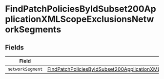 # FindPatchPoliciesByIdSubset200ApplicationXMLScopeExclusionsNetworkSegments


## Fields

| Field                                                                                                                                                                                                           | Type                                                                                                                                                                                                            | Required                                                                                                                                                                                                        | Description                                                                                                                                                                                                     |
| --------------------------------------------------------------------------------------------------------------------------------------------------------------------------------------------------------------- | --------------------------------------------------------------------------------------------------------------------------------------------------------------------------------------------------------------- | --------------------------------------------------------------------------------------------------------------------------------------------------------------------------------------------------------------- | --------------------------------------------------------------------------------------------------------------------------------------------------------------------------------------------------------------- |
| `networkSegment`                                                                                                                                                                                                | [FindPatchPoliciesByIdSubset200ApplicationXMLScopeExclusionsNetworkSegmentsNetworkSegment](../../models/operations/findpatchpoliciesbyidsubset200applicationxmlscopeexclusionsnetworksegmentsnetworksegment.md) | :heavy_minus_sign:                                                                                                                                                                                              | N/A                                                                                                                                                                                                             |